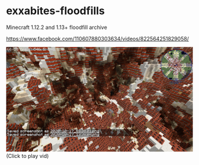 # exxabites-floodfills
Minecraft 1.12.2 and 1.13+ floodfill archive

https://www.facebook.com/110607880303634/videos/822564251829058/

[![Demo CountPages alpha](https://github.com/HakkaTjakka/exxabites-floodfills/blob/main/2020-10-17_13.38.08.png)](https://www.facebook.com/110607880303634/videos/822564251829058/)
(Click to play vid)
